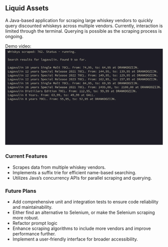 ## Liquid Assets

A Java-based application for scraping large whiskey vendors to quickly query discounted whiskeys across multiple vendors. 
Currently, interaction is limited through the terminal. Querying is possible as the scraping process is ongoing.

Demo video:
[![Watch the video](https://raw.githubusercontent.com/gianniverstegen/liquidassets/main/video/thumbnail.png)](https://raw.githubusercontent.com/gianniverstegen/liquidassets/main/video/demo.mov)

### Current Features
- Scrapes data from multiple whiskey vendors.
- Implements a suffix trie for efficient name-based searching.
- Utilizes Java’s concurrency APIs for parallel scraping and querying.

### Future Plans
- Add comprehensive unit and integration tests to ensure code reliability and maintainability.
- Either find an alternative to Selenium, or make the Selenium scraping more robust.
- Refactor prompt logic
- Enhance scraping algorithms to include more vendors and improve performance further.
- Implement a user-friendly interface for broader accessibility.
